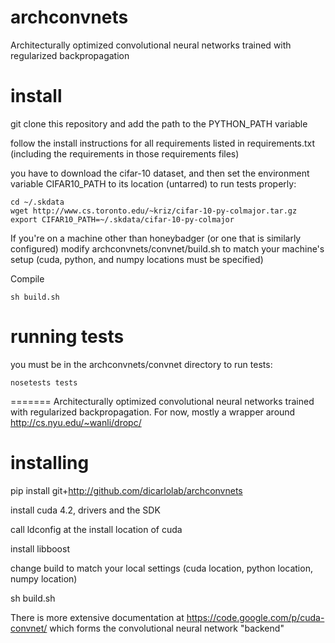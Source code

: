 archconvnets
==============

Architecturally optimized convolutional neural networks trained with regularized backpropagation


install
==============
git clone this repository and add the path to the PYTHON_PATH variable

follow the install instructions for all requirements listed in requirements.txt
(including the requirements in those requirements files)

you have to download the cifar-10 dataset, and then set the environment variable 
CIFAR10_PATH to its location (untarred) to run tests properly:
```
cd ~/.skdata
wget http://www.cs.toronto.edu/~kriz/cifar-10-py-colmajor.tar.gz
export CIFAR10_PATH=~/.skdata/cifar-10-py-colmajor
```

If you're on a machine other than honeybadger (or one that is similarly configured)
modify archconvnets/convnet/build.sh to match your machine's setup (cuda, python, and numpy locations must be specified)


Compile
```
sh build.sh
```

running tests
=================
you must be in the archconvnets/convnet directory to run tests:
```
nosetests tests
```
=======
Architecturally optimized convolutional neural networks trained with regularized backpropagation. For now, mostly a wrapper around
http://cs.nyu.edu/~wanli/dropc/




installing
==========
pip install git+http://github.com/dicarlolab/archconvnets

install cuda 4.2, drivers and the SDK

call ldconfig at the install location of cuda

install libboost

change build to match your local settings (cuda location, python location, numpy location)

sh build.sh


There is more extensive documentation at
https://code.google.com/p/cuda-convnet/
which forms the convolutional neural network "backend"
